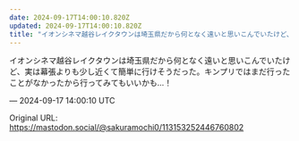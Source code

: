 ```yaml
---
date: 2024-09-17T14:00:10.820Z
updated: 2024-09-17T14:00:10.820Z
title: "イオンシネマ越谷レイクタウンは埼玉県だから何となく遠いと思いこんでいたけど、実は[...]"
---
```


<p>イオンシネマ越谷レイクタウンは埼玉県だから何となく遠いと思いこんでいたけど、実は幕張よりも少し近くて簡単に行けそうだった。キンプリではまだ行ったことがなかったから行ってみてもいいかも…！</p>

&mdash; 2024-09-17 14:00:10 UTC

Original URL: https://mastodon.social/@sakuramochi0/113153252446760802
